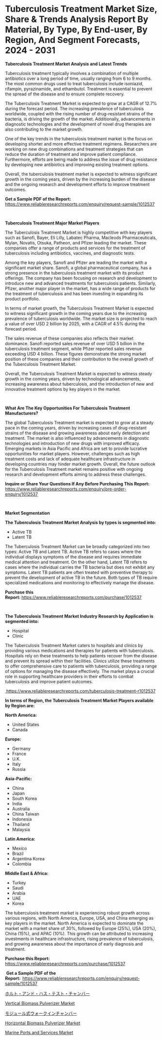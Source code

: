 <p><h1>Tuberculosis Treatment Market Size, Share & Trends Analysis Report By Material, By Type, By End-user, By Region, And Segment Forecasts, 2024 - 2031</h1></p><p><strong>Tuberculosis Treatment Market Analysis and Latest Trends</strong></p>
<p><p>Tuberculosis treatment typically involves a combination of multiple antibiotics over a long period of time, usually ranging from 6 to 9 months. The most common drugs used to treat tuberculosis include isoniazid, rifampin, pyrazinamide, and ethambutol. Treatment is essential to prevent the spread of the disease and to ensure complete recovery.</p><p>The Tuberculosis Treatment Market is expected to grow at a CAGR of 12.7% during the forecast period. The increasing prevalence of tuberculosis worldwide, coupled with the rising number of drug-resistant strains of the bacteria, is driving the growth of the market. Additionally, advancements in diagnostic technologies and the development of novel drug therapies are also contributing to the market growth.</p><p>One of the key trends in the tuberculosis treatment market is the focus on developing shorter and more effective treatment regimens. Researchers are working on new drug combinations and treatment strategies that can reduce the duration of treatment and improve patient compliance. Furthermore, efforts are being made to address the issue of drug resistance by developing new antibiotics and improving existing treatment options.</p><p>Overall, the tuberculosis treatment market is expected to witness significant growth in the coming years, driven by the increasing burden of the disease and the ongoing research and development efforts to improve treatment outcomes.</p></p>
<p><strong>Get a Sample PDF of the Report:&nbsp;</strong> <a href="https://www.reliableresearchreports.com/enquiry/request-sample/1012537">https://www.reliableresearchreports.com/enquiry/request-sample/1012537</a></p>
<p>&nbsp;</p>
<p><strong>Tuberculosis Treatment Major Market Players</strong></p>
<p><p>The Tuberculosis Treatment Market is highly competitive with key players such as Sanofi, Bayer, Eli Lilly, Labatec Pharma, Macleods Pharmaceuticals, Mylan, Novatis, Otsuka, Patheon, and Pfizer leading the market. These companies offer a range of products and services for the treatment of tuberculosis including antibiotics, vaccines, and diagnostic tests.</p><p>Among the key players, Sanofi and Pfizer are leading the market with a significant market share. Sanofi, a global pharmaceutical company, has a strong presence in the tuberculosis treatment market with its product offerings. The company has been focusing on research and development to introduce new and advanced treatments for tuberculosis patients. Similarly, Pfizer, another major player in the market, has a wide range of products for the treatment of tuberculosis and has been investing in expanding its product portfolio.</p><p>In terms of market growth, the Tuberculosis Treatment Market is expected to witness significant growth in the coming years due to the increasing prevalence of tuberculosis worldwide. The market size is projected to reach a value of over USD 2 billion by 2025, with a CAGR of 4.5% during the forecast period.</p><p>The sales revenue of these companies also reflects their market dominance. Sanofi reported sales revenue of over USD 5 billion in the tuberculosis treatment segment, while Pfizer reported sales revenue exceeding USD 4 billion. These figures demonstrate the strong market position of these companies and their contribution to the overall growth of the Tuberculosis Treatment Market. </p><p>Overall, the Tuberculosis Treatment Market is expected to witness steady growth in the coming years, driven by technological advancements, increasing awareness about tuberculosis, and the introduction of new and innovative treatment options by key players in the market.</p></p>
<p>&nbsp;</p>
<p><strong>What Are The Key Opportunities For Tuberculosis Treatment Manufacturers?</strong></p>
<p><p>The global Tuberculosis Treatment market is expected to grow at a steady pace in the coming years, driven by increasing cases of drug-resistant strains of the disease and growing awareness about early detection and treatment. The market is also influenced by advancements in diagnostic technologies and introduction of new drugs with improved efficacy. Emerging markets in Asia Pacific and Africa are set to provide lucrative opportunities for market players. However, challenges such as high treatment costs and lack of adequate healthcare infrastructure in developing countries may hinder market growth. Overall, the future outlook for the Tuberculosis Treatment market remains positive with ongoing research and development efforts aiming to address these challenges.</p></p>
<p><strong>Inquire or Share Your Questions If Any Before Purchasing This Report:</strong> <a href="https://www.reliableresearchreports.com/enquiry/pre-order-enquiry/1012537">https://www.reliableresearchreports.com/enquiry/pre-order-enquiry/1012537</a></p>
<p>&nbsp;</p>
<p><strong>Market Segmentation</strong></p>
<p><strong>The Tuberculosis Treatment Market Analysis by types is segmented into:</strong></p>
<p><ul><li>Active TB</li><li>Latent TB</li></ul></p>
<p><p>The Tuberculosis Treatment Market can be broadly categorized into two types: Active TB and Latent TB. Active TB refers to cases where the individual displays symptoms of the disease and requires immediate medical attention and treatment. On the other hand, Latent TB refers to cases where the individual carries the TB bacteria but does not exhibit any symptoms. Latent TB patients are often treated with preventive therapy to prevent the development of active TB in the future. Both types of TB require specialized medications and monitoring to effectively manage the disease.</p></p>
<p><strong>Purchase this Report:&nbsp;</strong><a href="https://www.reliableresearchreports.com/purchase/1012537">https://www.reliableresearchreports.com/purchase/1012537</a></p>
<p>&nbsp;</p>
<p><strong>The Tuberculosis Treatment Market Industry Research by Application is segmented into:</strong></p>
<p><ul><li>Hospital</li><li>Clinic</li></ul></p>
<p><p>The Tuberculosis Treatment Market caters to hospitals and clinics by providing various medications and therapies for patients with tuberculosis. Hospitals rely on these treatments to help patients recover from the disease and prevent its spread within their facilities. Clinics utilize these treatments to offer comprehensive care to patients with tuberculosis, providing a range of options for managing the disease effectively. The market plays a crucial role in supporting healthcare providers in their efforts to combat tuberculosis and improve patient outcomes.</p></p>
<p><a href="https://www.reliableresearchreports.com/tuberculosis-treatment-r1012537">&nbsp;https://www.reliableresearchreports.com/tuberculosis-treatment-r1012537</a></p>
<p><strong>In terms of Region, the Tuberculosis Treatment Market Players available by Region are:</strong></p>
<p>
    <p> <strong> North America: </strong>
        <ul>
            <li>United States</li>
            <li>Canada</li>
        </ul>
        </p> 
    <p> <strong> Europe: </strong>
        <ul>
            <li>Germany</li>
            <li>France</li>
            <li>U.K.</li>
            <li>Italy</li>
            <li>Russia</li>
        </ul>
        </p> 
    <p> <strong> Asia-Pacific: </strong>
        <ul>
            <li>China</li>
            <li>Japan</li>
            <li>South Korea</li>
            <li>India</li>
            <li>Australia</li>
            <li>China Taiwan</li>
            <li>Indonesia</li>
            <li>Thailand</li>
            <li>Malaysia</li>
        </ul>
        </p> 
    <p> <strong> Latin America: </strong>
        <ul>
            <li>Mexico</li>
            <li>Brazil</li>
            <li>Argentina Korea</li>
            <li>Colombia</li>
        </ul>
        </p> 
    <p> <strong> Middle East & Africa: </strong>
        <ul>
            <li>Turkey</li>
            <li>Saudi</li>
            <li>Arabia</li>
            <li>UAE</li>
            <li>Korea</li>
        </ul>
    </p>
    </p>
<p><p>The tuberculosis treatment market is experiencing robust growth across various regions, with North America, Europe, USA, and China emerging as key players in the market. North America is expected to dominate the market with a market share of 30%, followed by Europe (25%), USA (20%), China (15%), and APAC (10%). This growth can be attributed to increasing investments in healthcare infrastructure, rising prevalence of tuberculosis, and growing awareness about the importance of early diagnosis and treatment.</p></p>
<p><strong>Purchase this Report: </strong><a href="https://www.reliableresearchreports.com/purchase/1012537">https://www.reliableresearchreports.com/purchase/1012537</a></p>
<p>&nbsp;<strong>Get a Sample PDF of the Report:&nbsp;&nbsp;</strong><a href="https://www.reliableresearchreports.com/enquiry/request-sample/1012537">https://www.reliableresearchreports.com/enquiry/request-sample/1012537</a></p>
<p><strong></strong></p>
<p><p><a href="https://github.com/DayanaRunolfsdottir/Market-Research-Report-List-1/blob/main/4256948171064.md">ホルト・アンド・ハス・テスト・チャンバー</a></p><p><a href="https://github.com/abdillahsp58/Market-Research-Report-List-1/blob/main/vertical-biomass-pulverizer-market.md">Vertical Biomass Pulverizer Market</a></p><p><a href="https://github.com/VinceMarvin1/Market-Research-Report-List-1/blob/main/6018665171063.md">モジュール式ウォークインチャンバー</a></p><p><a href="https://github.com/isharif044/Market-Research-Report-List-1/blob/main/horizontal-biomass-pulverizer-market.md">Horizontal Biomass Pulverizer Market</a></p><p><a href="https://www.linkedin.com/pulse/global-marine-ports-services-market-trends-insights-growth-opportunities-sbeic?trackingId=yoaLsLXZXxL8vZmZ6AUwmQ%3D%3D">Marine Ports and Services Market</a></p></p>